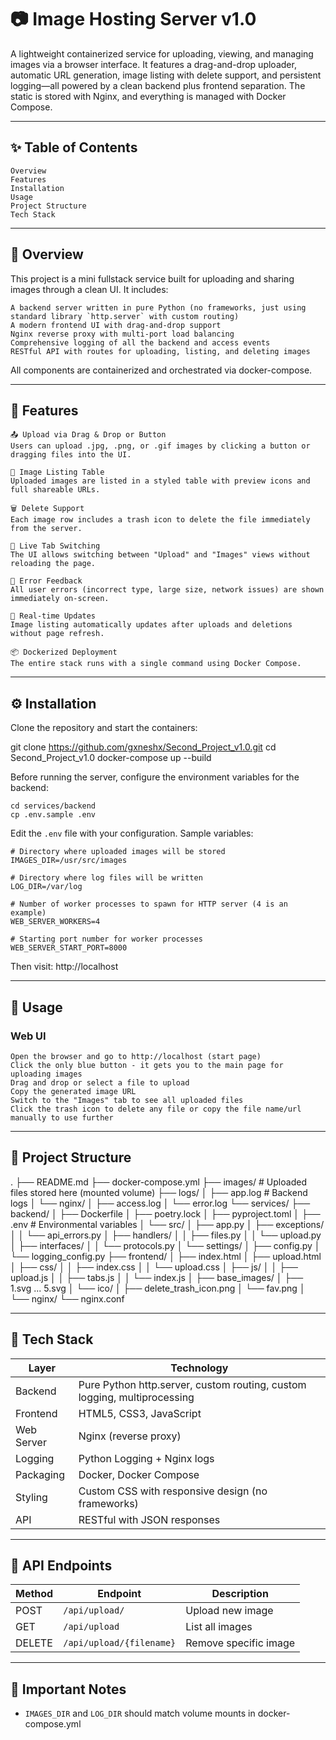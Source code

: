 # 📷 Image Hosting Server v1.0

A lightweight containerized service for uploading, viewing, and managing images via a browser interface.
It features a drag-and-drop uploader, automatic URL generation, image listing with delete support, and persistent logging—all powered by a clean backend plus frontend separation. The static is stored with Nginx, and everything is managed with Docker Compose.

---


## ✨ Table of Contents

    Overview
    Features
    Installation
    Usage
    Project Structure
    Tech Stack

---


## 📌 Overview

This project is a mini fullstack service built for uploading and sharing images through a clean UI.
It includes:

    A backend server written in pure Python (no frameworks, just using standard library `http.server` with custom routing)
    A modern frontend UI with drag-and-drop support
    Nginx reverse proxy with multi-port load balancing
    Comprehensive logging of all the backend and access events
    RESTful API with routes for uploading, listing, and deleting images

All components are containerized and orchestrated via docker-compose.

---


## 🚀 Features

    📤 Upload via Drag & Drop or Button
    Users can upload .jpg, .png, or .gif images by clicking a button or dragging files into the UI.

    🧾 Image Listing Table
    Uploaded images are listed in a styled table with preview icons and full shareable URLs.

    🗑 Delete Support
    Each image row includes a trash icon to delete the file immediately from the server.

    🔁 Live Tab Switching
    The UI allows switching between "Upload" and "Images" views without reloading the page.

    🧠 Error Feedback
    All user errors (incorrect type, large size, network issues) are shown immediately on-screen.

    🔄 Real-time Updates
    Image listing automatically updates after uploads and deletions without page refresh.

    📦 Dockerized Deployment
    The entire stack runs with a single command using Docker Compose.

---


## ⚙️ Installation

Clone the repository and start the containers:

git clone https://github.com/gxneshx/Second_Project_v1.0.git
cd Second_Project_v1.0
docker-compose up --build

Before running the server, configure the environment variables for the backend:

    cd services/backend
    cp .env.sample .env

Edit the `.env` file with your configuration. Sample variables:

    # Directory where uploaded images will be stored
    IMAGES_DIR=/usr/src/images

    # Directory where log files will be written  
    LOG_DIR=/var/log
    
    # Number of worker processes to spawn for HTTP server (4 is an example)
    WEB_SERVER_WORKERS=4

    # Starting port number for worker processes
    WEB_SERVER_START_PORT=8000

Then visit:
http://localhost

---


## 📂 Usage

### Web UI

    Open the browser and go to http://localhost (start page)
    Click the only blue button - it gets you to the main page for uploading images
    Drag and drop or select a file to upload
    Copy the generated image URL
    Switch to the "Images" tab to see all uploaded files
    Click the trash icon to delete any file or copy the file name/url manually to use further

---


## 📁 Project Structure

.
├── README.md
├── docker-compose.yml
├── images/                      # Uploaded files stored here (mounted volume)
├── logs/
│   ├── app.log                  # Backend logs
│   └── nginx/
│       ├── access.log
│       └── error.log
└── services/
    ├── backend/
    │   ├── Dockerfile
    │   ├── poetry.lock
    │   ├── pyproject.toml
    │   ├── .env                  # Environmental variables
    │   └── src/
    │       ├── app.py
    │       ├── exceptions/
    │       │   └── api_errors.py
    │       ├── handlers/
    │       │   ├── files.py
    │       │   └── upload.py
    │       ├── interfaces/
    │       │   └── protocols.py
    │       └── settings/
    │           ├── config.py
    │           └── logging_config.py
    ├── frontend/
    │   ├── index.html
    │   ├── upload.html
    │   ├── css/
    │   │   ├── index.css
    │   │   └── upload.css
    │   ├── js/
    │   │   ├── upload.js
    │   │   ├── tabs.js
    │   │   └── index.js
    │   ├── base_images/
    │       ├── 1.svg ... 5.svg
    │       └── ico/
    │           ├── delete_trash_icon.png
    │           └── fav.png
    │        
    └── nginx/
        └── nginx.conf

---


## 🧰 Tech Stack

| Layer      | Technology                                                               |
|------------|--------------------------------------------------------------------------|
| Backend    | Pure Python http.server, custom routing, custom logging, multiprocessing | 
| Frontend   | HTML5, CSS3, JavaScript                                                  |
| Web Server | Nginx (reverse proxy)                                                    |
| Logging    | Python Logging + Nginx logs                                              |
| Packaging  | Docker, Docker Compose                                                   |
| Styling    | Custom CSS with responsive design (no frameworks)                        |
| API        | RESTful with JSON responses                                              |

___


## 🔧 API Endpoints

| Method | Endpoint                 | Description           |
|--------|--------------------------|-----------------------|
| POST   | `/api/upload/`           | Upload new image      |
| GET    | `/api/upload`            | List all images       |
| DELETE | `/api/upload/{filename}` | Remove specific image |

---


## 🚨 Important Notes

- `IMAGES_DIR` and `LOG_DIR` should match volume mounts in docker-compose.yml
